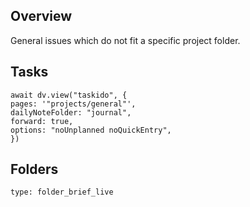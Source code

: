 ## Overview
General issues which do not fit a specific project folder.

## Tasks
```dataviewjs
await dv.view("taskido", {
pages: '"projects/general"',
dailyNoteFolder: "journal",
forward: true,
options: "noUnplanned noQuickEntry",
})
```

## Folders
```ccard
type: folder_brief_live
```
 

